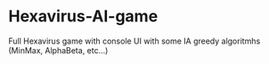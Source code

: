 # Hexavirus-AI-game
Full Hexavirus game with console UI with some IA greedy algoritmhs (MinMax, AlphaBeta, etc...) 
